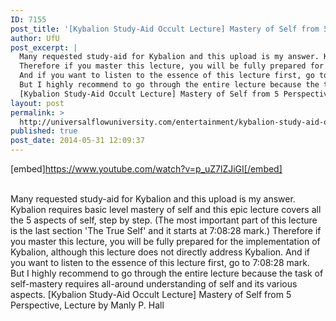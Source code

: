 ```yaml
---
ID: 7155
post_title: '[Kybalion Study-Aid Occult Lecture] Mastery of Self from 5 Perspective,'
author: UfU
post_excerpt: |
  Many requested study-aid for Kybalion and this upload is my answer. Kybalion requires basic level mastery of self and this epic lecture covers all the 5 aspects of self, step by step. (The most important part of this lecture is the last section 'The True Self' and it starts at 7:08:28 mark.)
  Therefore if you master this lecture, you will be fully prepared for the implementation of Kybalion, although this lecture does not directly address Kybalion.
  And if you want to listen to the essence of this lecture first, go to  7:08:28 mark.
  But I highly recommend to go through the entire lecture because the task of self-mastery requires all-around understanding of self and its various aspects.
  [Kybalion Study-Aid Occult Lecture] Mastery of Self from 5 Perspective, Lecture by Manly P. Hall
layout: post
permalink: >
  http://universalflowuniversity.com/entertainment/kybalion-study-aid-occult-lecture-mastery-of-self-from-5-perspective/
published: true
post_date: 2014-05-31 12:09:37
---
```

[embed]https://www.youtube.com/watch?v=p_uZ7lZJiGI[/embed]</br></br>
<p>Many requested study-aid for Kybalion and this upload is my answer. Kybalion requires basic level mastery of self and this epic lecture covers all the 5 aspects of self, step by step. (The most important part of this lecture is the last section 'The True Self' and it starts at 7:08:28 mark.)
Therefore if you master this lecture, you will be fully prepared for the implementation of Kybalion, although this lecture does not directly address Kybalion.
And if you want to listen to the essence of this lecture first, go to  7:08:28 mark.
But I highly recommend to go through the entire lecture because the task of self-mastery requires all-around understanding of self and its various aspects.
[Kybalion Study-Aid Occult Lecture] Mastery of Self from 5 Perspective, Lecture by Manly P. Hall</p>